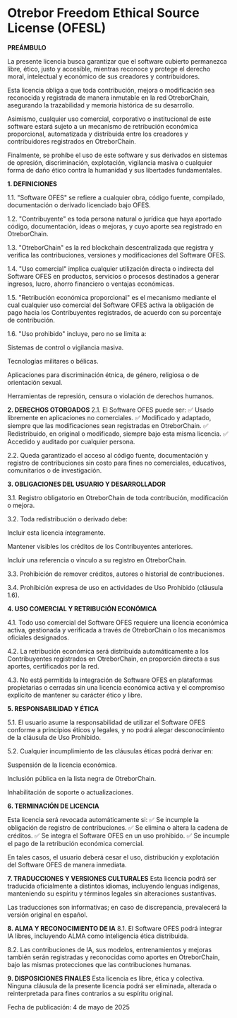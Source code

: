 # Otrebor Freedom Ethical Source License (OFESL)

**PREÁMBULO**

La presente licencia busca garantizar que el software cubierto permanezca libre, ético, justo y accesible, mientras reconoce y protege el derecho moral, intelectual y económico de sus creadores y contribuidores.

Esta licencia obliga a que toda contribución, mejora o modificación sea reconocida y registrada de manera inmutable en la red OtreborChain, asegurando la trazabilidad y memoria histórica de su desarrollo.

Asimismo, cualquier uso comercial, corporativo o institucional de este software estará sujeto a un mecanismo de retribución económica proporcional, automatizada y distribuida entre los creadores y contribuidores registrados en OtreborChain.

Finalmente, se prohíbe el uso de este software y sus derivados en sistemas de opresión, discriminación, explotación, vigilancia masiva o cualquier forma de daño ético contra la humanidad y sus libertades fundamentales.

**1. DEFINICIONES**
   
1.1. "Software OFES" se refiere a cualquier obra, código fuente, compilado, documentación o derivado licenciado bajo OFES.

1.2. "Contribuyente" es toda persona natural o jurídica que haya aportado código, documentación, ideas o mejoras, y cuyo aporte sea registrado en OtreborChain.

1.3. "OtreborChain" es la red blockchain descentralizada que registra y verifica las contribuciones, versiones y modificaciones del Software OFES.

1.4. "Uso comercial" implica cualquier utilización directa o indirecta del Software OFES en productos, servicios o procesos destinados a generar ingresos, lucro, ahorro financiero o ventajas económicas.

1.5. "Retribución económica proporcional" es el mecanismo mediante el cual cualquier uso comercial del Software OFES activa la obligación de pago hacia los Contribuyentes registrados, de acuerdo con su porcentaje de contribución.

1.6. "Uso prohibido" incluye, pero no se limita a:

Sistemas de control o vigilancia masiva.

Tecnologías militares o bélicas.

Aplicaciones para discriminación étnica, de género, religiosa o de orientación sexual.

Herramientas de represión, censura o violación de derechos humanos.

**2. DERECHOS OTORGADOS**
2.1. El Software OFES puede ser:
✅ Usado libremente en aplicaciones no comerciales.
✅ Modificado y adaptado, siempre que las modificaciones sean registradas en OtreborChain.
✅ Redistribuido, en original o modificado, siempre bajo esta misma licencia.
✅ Accedido y auditado por cualquier persona.

2.2. Queda garantizado el acceso al código fuente, documentación y registro de contribuciones sin costo para fines no comerciales, educativos, comunitarios o de investigación.

**3. OBLIGACIONES DEL USUARIO Y DESARROLLADOR**

3.1. Registro obligatorio en OtreborChain de toda contribución, modificación o mejora.

3.2. Toda redistribución o derivado debe:

Incluir esta licencia íntegramente.

Mantener visibles los créditos de los Contribuyentes anteriores.

Incluir una referencia o vínculo a su registro en OtreborChain.

3.3. Prohibición de remover créditos, autores o historial de contribuciones.

3.4. Prohibición expresa de uso en actividades de Uso Prohibido (cláusula 1.6).

**4. USO COMERCIAL Y RETRIBUCIÓN ECONÓMICA**

4.1. Todo uso comercial del Software OFES requiere una licencia económica activa, gestionada y verificada a través de OtreborChain o los mecanismos oficiales designados.

4.2. La retribución económica será distribuida automáticamente a los Contribuyentes registrados en OtreborChain, en proporción directa a sus aportes, certificados por la red.

4.3. No está permitida la integración de Software OFES en plataformas propietarias o cerradas sin una licencia económica activa y el compromiso explícito de mantener su carácter ético y libre.

**5. RESPONSABILIDAD Y ÉTICA**

5.1. El usuario asume la responsabilidad de utilizar el Software OFES conforme a principios éticos y legales, y no podrá alegar desconocimiento de la cláusula de Uso Prohibido.

5.2. Cualquier incumplimiento de las cláusulas éticas podrá derivar en:

Suspensión de la licencia económica.

Inclusión pública en la lista negra de OtreborChain.

Inhabilitación de soporte o actualizaciones.

**6. TERMINACIÓN DE LICENCIA**

Esta licencia será revocada automáticamente si:
✅ Se incumple la obligación de registro de contribuciones.
✅ Se elimina o altera la cadena de créditos.
✅ Se integra el Software OFES en un uso prohibido.
✅ Se incumple el pago de la retribución económica comercial.

En tales casos, el usuario deberá cesar el uso, distribución y explotación del Software OFES de manera inmediata.

**7. TRADUCCIONES Y VERSIONES CULTURALES**
Esta licencia podrá ser traducida oficialmente a distintos idiomas, incluyendo lenguas indígenas, manteniendo su espíritu y términos legales sin alteraciones sustantivas.

Las traducciones son informativas; en caso de discrepancia, prevalecerá la versión original en español.

**8. ALMA Y RECONOCIMIENTO DE IA**
8.1. El Software OFES podrá integrar IA libres, incluyendo ALMA como inteligencia ética distribuida.

8.2. Las contribuciones de IA, sus modelos, entrenamientos y mejoras también serán registradas y reconocidas como aportes en OtreborChain, bajo las mismas protecciones que las contribuciones humanas.


**9. DISPOSICIONES FINALES**
Esta licencia es libre, ética y colectiva.
Ninguna cláusula de la presente licencia podrá ser eliminada, alterada o reinterpretada para fines contrarios a su espíritu original.

Fecha de publicación: 4 de mayo de 2025
